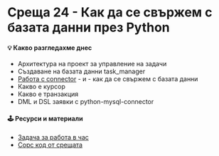 # Среща 24 - Как да се свържем с базата данни през Python

#### 💡 Какво разгледахме днес
- Архитектура на проект за управление на задачи <br>
- Създаване на базата данни task_manager <br>
- [Работа с connector](https://pypi.org/project/mysql-connector-python/) - и - как да се свържем с базата данни <br>
- Какво е курсор <br>
- Какво е транзакция <br>
- DML и DSL заявки с python-mysql-connector  <br>

#### 🕹️ Ресурси и материали
- [Задача за работа в час](./@cw/)
- [Сорс код от срещата](./source/)